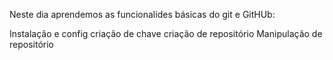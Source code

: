 Neste dia aprendemos as funcionalides básicas do git e GitHUb:

Instalação e config
criação de chave
criação de repositório
Manipulação de repositório
